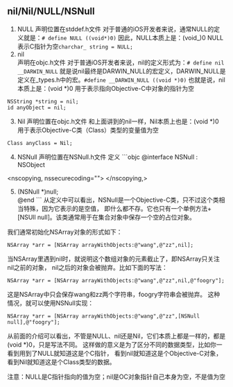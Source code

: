 ## nil/Nil/NULL/NSNull

1. NULL 声明位置在stddef.h文件 对于普通的iOS开发者来说，通常NULL的定义就是：`# define NULL ((void*)0)` 因此，NULL本质上是：(void_)0 NULL表示C指针为空`charchar_ string = NULL;`
2. nil<br>
  声明在objc.h文件 对于普通iOS开发者来说，nil的定义形式为：`# define nil __DARWIN_NULL` 就是说nil最终是DARWIN_NULL的宏定义，DARWIN_NULL是定义在_types.h中的宏。`#define __DARWIN_NULL ((void *)0)` 也就是说，nil本质上是：(void *)0 用于表示指向Objective-C中对象的指针为空

  ```objc
  NSString *string = nil;  
  id anyObject = nil;
  ```

3. Nil 声明位置在objc.h文件 和上面讲到的nil一样，Nil本质上也是：(void *)0 用于表示Objective-C类（Class）类型的变量值为空

  ```objc
  Class anyClass = Nil;
  ```

4. NSNull 声明位置在NSNull.h文件 定义 ```objc @interface NSNull : NSObject

  <nscopying, nssecurecoding="">
  </nscopying,>

5. (NSNull *)null;<br>
  @end ``` 从定义中可以看出，NSNull是一个Objective-C类，只不过这个类相当特殊，因为它表示的是空值， 即什么都不存。它也只有一个单例方法+[NSUll null]。该类通常用于在集合对象中保存一个空的占位对象。

我们通常初始化NSArray对象的形式如下：

```objc
NSArray *arr = [NSArray arrayWithObjects:@"wang",@"zz",nil];
```

当NSArray里遇到nil时，就说明这个数组对象的元素截止了，即NSArray只关注nil之前的对象， nil之后的对象会被抛弃。比如下面的写法：

```objc
NSArray *arr = [NSArray arrayWithObjects:@"wang",@"zz",nil,@"foogry"];
```

这是NSArray中只会保存wang和zz两个字符串，foogry字符串会被抛弃。 这种情况，就可以使用NSNull实现：

```objc
NSArray *arr = [NSArray arrayWithObjects:@"wang",@"zz",[NSNull null],@"foogry"];
```

从前面的介绍可以看出，不管是NULL、nil还是Nil，它们本质上都是一样的，都是(void *)0，只是写法不同。 这样做的意义是为了区分不同的数据类型，比如你一看到用到了NULL就知道这是个C指针， 看到nil就知道这是个Objective-C对象，看到Nil就知道这是个Class类型的数据。

注意：NULL是C指针指向的值为空；nil是OC对象指针自己本身为空，不是值为空
